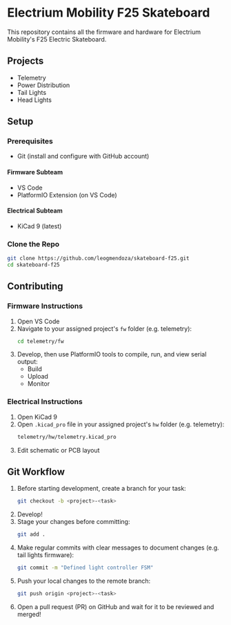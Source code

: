 # Electrium Mobility F25 Skateboard
This repository contains all the firmware and hardware for Electrium Mobility's F25 Electric Skateboard.

## Projects
- Telemetry
- Power Distribution
- Tail Lights
- Head Lights

## Setup

### Prerequisites
- Git (install and configure with GitHub account)

#### Firmware Subteam
- VS Code
- PlatformIO Extension (on VS Code)

#### Electrical Subteam
- KiCad 9 (latest)

### Clone the Repo
```bash
git clone https://github.com/leogmendoza/skateboard-f25.git
cd skateboard-f25
```

## Contributing

### Firmware Instructions
1. Open VS Code
2. Navigate to your assigned project's `fw` folder (e.g. telemetry):
    ```bash
    cd telemetry/fw
3. Develop, then use PlatformIO tools to compile, run, and view serial output: 
    - Build
    - Upload
    - Monitor

### Electrical Instructions 
1. Open KiCad 9
2. Open `.kicad_pro` file in your assigned project's `hw` folder (e.g. telemetry):
    ```bash
    telemetry/hw/telemetry.kicad_pro
3. Edit schematic or PCB layout

## Git Workflow
1. Before starting development, create a branch for your task:
    ```bash
    git checkout -b <project>-<task>
2. Develop!
3. Stage your changes before committing:
    ```bash
    git add .
4. Make regular commits with clear messages to document changes (e.g. tail lights firmware):
    ```bash
    git commit -m "Defined light controller FSM"
5. Push your local changes to the remote branch:
    ```bash
    git push origin <project>-<task>
6. Open a pull request (PR) on GitHub and wait for it to be reviewed and merged!
